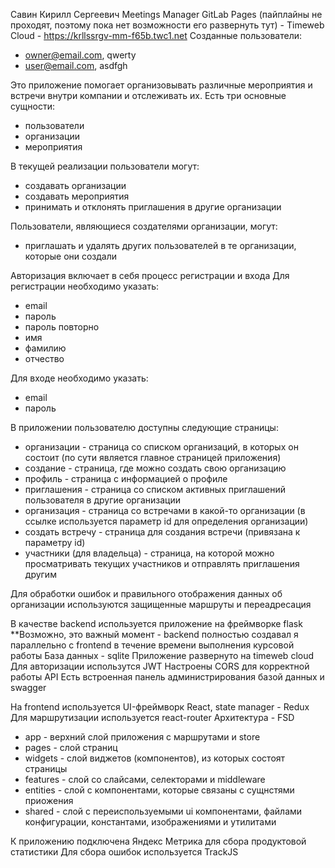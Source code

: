 Савин Кирилл Сергеевич
Meetings Manager
GitLab Pages (пайплайны не проходят, поэтому пока нет возможности его развернуть тут) - 
Timeweb Cloud - https://krllssrgv-mm-f65b.twc1.net
Созданные пользователи:
- owner@email.com, qwerty
- user@email.com, asdfgh

Это приложение помогает организовывать различные мероприятия и встречи внутри компании и отслеживать их.
Есть три основные сущности:
- пользователи
- организации
- мероприятия

В текущей реализации пользователи могут:
- создавать организации
- создавать мероприятия
- принимать и отклонять приглашения в другие организации

Пользователи, являющиеся создателями организации, могут:
- приглашать и удалять других пользователей в те организации, которые они создали


Авторизация включает в себя процесс регистрации и входа
Для регистрации необходимо указать:
- email
- пароль
- пароль повторно
- имя
- фамилию
- отчество

Для входе необходимо указать:
- email
- пароль


В приложении пользователю доступны следующие страницы:
- организации - страница со списком организаций, в которых он состоит (по сути является главное страницей приложения)
- создание - страница, где можно создать свою организацию
- профиль - страница с информацией о профиле
- приглашения - страница со списком активных приглашений пользователя в другие организации
- организация - страница со встречами в какой-то организации (в ссылке используется параметр id для определения организации)
- создать встречу - страница для создания встречи (привязана к параметру id)
- участники (для владельца) - страница, на которой можно просматривать текущих участников и отправлять приглашения другим

Для обработки ошибок и правильного отображения данных об организации используются защищенные маршруты и переадресация


В качестве backend используется приложение на фреймворке flask
**Возможно, это важный момент - backend полностью создавал я параллельно с frontend в течение времени выполнения курсовой работы
База данных - sqlite
Приложение развернуто на timeweb cloud
Для авторизации использутся JWT
Настроены CORS для корректной работы API
Есть встроенная панель администрирования базой данных и swagger


На frontend используется UI-фреймворк React, state manager - Redux
Для маршрутизации используется react-router
Архитектура - FSD
- app - верхний слой приложения с маршрутами и store
- pages - слой страниц
- widgets - слой виджетов (компонентов), из которых состоят страницы
- features - слой со слайсами, селекторами и middleware
- entities - слой с компонентами, которые связаны с сущнстями приожения
- shared - слой с переиспользуемыми ui компонентами, файлами конфигурации, константами, изображениями и утилитами


К приложению подключена Яндекс Метрика для сбора продуктовой статистики
Для сбора ошибок используется TrackJS